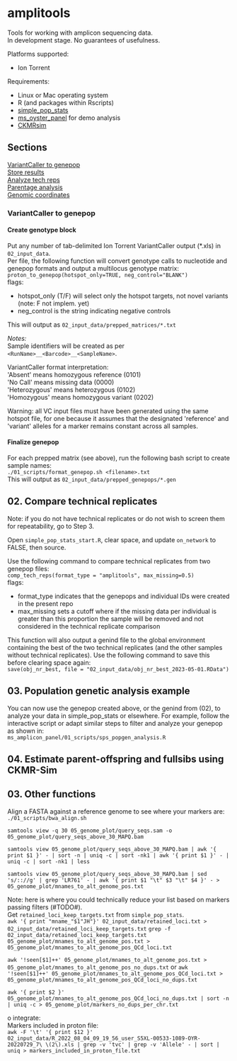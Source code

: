 # amplitools
Tools for working with amplicon sequencing data.        
In development stage. No guarantees of usefulness.        

Platforms supported:       
- Ion Torrent

Requirements:       
- Linux or Mac operating system
- R (and packages within Rscripts)
- [simple_pop_stats](https://github.com/bensutherland/simple_pop_stats)
- [ms_oyster_panel](https://github.com/bensutherland/ms_oyster_panel) for demo analysis
- [CKMRsim](https://github.com/eriqande/CKMRsim)


## Sections ##
[VariantCaller to genepop](#variantcaller-to-genepop)          
[Store results](#store-raw-genotypes)                   
[Analyze tech reps](#analyze-tech-reps)              
[Parentage analysis](#parentage-analysis)               
[Genomic coordinates](#genomic-coordinates)              


### VariantCaller to genepop
#### Create genotype block ####
Put any number of tab-delimited Ion Torrent VariantCaller output (*.xls) in `02_input_data`.      
Per file, the following function will convert genotype calls to nucleotide and genepop formats and output a multilocus genotype matrix:        
`proton_to_genepop(hotspot_only=TRUE, neg_control="BLANK")`          
flags:      
- hotspot_only (T/F) will select only the hotspot targets, not novel variants (note: F not implem. yet)
- neg_control is the string indicating negative controls

This will output as `02_input_data/prepped_matrices/*.txt`      

*Notes:*     
Sample identifiers will be created as per `<RunName>__<Barcode>__<SampleName>`.        

VariantCaller format interpretation:     
'Absent' means homozygous reference (0101)       
'No Call' means missing data (0000)         
'Heterozygous' means heterozygous (0102)        
'Homozygous' means homozygous variant (0202)        

Warning: all VC input files must have been generated using the same hotspot file, for one because it assumes that the designated 'reference' and 'variant' alleles for a marker remains constant across all samples.      

#### Finalize genepop ####
For each prepped matrix (see above), run the following bash script to create sample names:      
`./01_scripts/format_genepop.sh <filename>.txt`      
This will output as `02_input_data/prepped_genepops/*.gen`       


## 02. Compare technical replicates ##
Note: if you do not have technical replicates or do not wish to screen them for repeatability, go to Step 3.     

Open `simple_pop_stats_start.R`, clear space, and update `on_network` to FALSE, then source.      

Use the following command to compare technical replicates from two genepop files:      
`comp_tech_reps(format_type = "amplitools", max_missing=0.5)`      
flags:      
- format_type indicates that the genepops and individual IDs were created in the present repo
- max_missing sets a cutoff where if the missing data per individual is greater than this proportion the sample will be removed and not considered in the technical replicate comparison

This function will also output a genind file to the global environment containing the best of the two technical replicates (and the other samples without technical replicates). Use the following command to save this before clearing space again:      
`save(obj_nr_best, file = "02_input_data/obj_nr_best_2023-05-01.RData")`      


## 03. Population genetic analysis example ##
You can now use the genepop created above, or the genind from (02), to analyze your data in simple_pop_stats or elsewhere. For example, follow the interactive script or adapt similar steps to filter and analyze your genepop as shown in:        
`ms_amplicon_panel/01_scripts/sps_popgen_analysis.R`       


## 04. Estimate parent-offspring and fullsibs using CKMR-Sim




## 03. Other functions ##
Align a FASTA against a reference genome to see where your markers are:       
`./01_scripts/bwa_align.sh`

`samtools view -q 30 05_genome_plot/query_seqs.sam -o 05_genome_plot/query_seqs_above_30_MAPQ.bam`      

`samtools view 05_genome_plot/query_seqs_above_30_MAPQ.bam | awk '{ print $1 }' - | sort -n | uniq -c | sort -nk1 | awk '{ print $1 }' - | uniq -c | sort -nk1 | less`       

`samtools view 05_genome_plot/query_seqs_above_30_MAPQ.bam | sed 's/:://g' | grep 'LR761' - | awk '{ print $1 "\t" $3 "\t" $4 }' - > 05_genome_plot/mnames_to_alt_genome_pos.txt`      

Note: here is where you could technically reduce your list based on markers passing filters (#TODO#).       
Get `retained_loci_keep_targets.txt` from `simple_pop_stats`.    
`awk '{ print "mname_"$1"JH"}' 02_input_data/retained_loci.txt > 02_input_data/retained_loci_keep_targets.txt`
`grep -f 02_input_data/retained_loci_keep_targets.txt 05_genome_plot/mnames_to_alt_genome_pos.txt > 05_genome_plot/mnames_to_alt_genome_pos_QCd_loci.txt`    

`awk '!seen[$1]++' 05_genome_plot/mnames_to_alt_genome_pos.txt > 05_genome_plot/mnames_to_alt_genome_pos_no_dups.txt` 
or
`awk '!seen[$1]++' 05_genome_plot/mnames_to_alt_genome_pos_QCd_loci.txt > 05_genome_plot/mnames_to_alt_genome_pos_QCd_loci_no_dups.txt`


`awk '{ print $2 }' 05_genome_plot/mnames_to_alt_genome_pos_QCd_loci_no_dups.txt | sort -n | uniq -c > 05_genome_plot/markers_no_dups_per_chr.txt`




o integrate:      
Markers included in proton file:     
`awk -F '\t' '{ print $12 }' 02_input_data/R_2022_08_04_09_19_56_user_S5XL-00533-1089-OYR-20220729_7\ \(2\).xls | grep -v 'tvc' | grep -v 'Allele' - | sort | uniq > markers_included_in_proton_file.txt`

